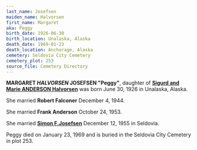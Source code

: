 ```yaml
---
last_name: Josefsen
maiden_name: Halvorsen
first_name: Margaret
aka: Peggy
birth_date: 1926-06-30
birth_location: Unalaska, Alaska
death_date: 1969-01-23
death_location: Anchorage, Alaska
cemetery: Seldovia City Cemetery
cemetery_plot: 253
source_file: Cemetery Directory
---
```

**MARGARET *HALVORSEN* JOSEFSEN "Peggy"**, daughter of [**Sigurd and Marie ANDERSON Halvorsen**](./Halvorsen_Sigurd.md) was born June 30, 1926 in Unalaska, Alaska. 

She married **Robert Falconer** December 4, 1944.

She married **Frank Anderson** October 24, 1953.

She married [**Simon F.Josefsen**](./Josefsen_Simon_F.md) December 12, 1955 in Seldovia.

Peggy died on January 23, 1969 and is buried in the Seldovia City Cemetery in plot 253.  
